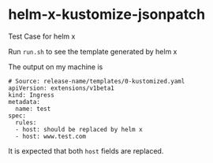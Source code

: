 # helm-x-kustomize-jsonpatch
Test Case for helm x

Run `run.sh` to see the template generated by helm x

The output on my machine is

~~~~
# Source: release-name/templates/0-kustomized.yaml
apiVersion: extensions/v1beta1
kind: Ingress
metadata:
  name: test
spec:
  rules:
  - host: should be replaced by helm x
  - host: www.test.com
~~~~

It is expected that both `host` fields are replaced.
